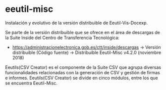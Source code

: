 # eeutil-misc

Instalación y evolutivo de la versión distribuible de Eeutil-Vis-Docexp.

Se parte de la versión distribuible que se ofrece en el área de descargas de la Suite Inside del Centro de Transferencia Tecnológica:
*  https://administracionelectronica.gob.es/ctt/inside/descargas -> Versión distribuible (Código fuente) -> Distribuible Eeutil-Misc v4.2.0 (noviembre 2018)

Eeutils(CSV Creator) es el componente de la Suite CSV que agrupa diversas funcionalidades relacionadas con la generación de CSV y gestión de firmas e informes. Eeutils(CSV Creator) se divide en cinco módulos, entre los que se encuentra Eeutil-Misc.
